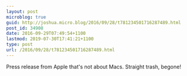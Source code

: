 ```yaml
---
layout: post
microblog: true
guid: http://joshua.micro.blog/2016/09/28/t781234501716287489.html
post_id: 34908
date: 2016-09-29T07:49:54+1100
lastmod: 2019-07-30T17:41:21+1100
type: post
url: /2016/09/28/t781234501716287489.html
---
```

Press release from Apple that's not about Macs. Straight trash, begone!
